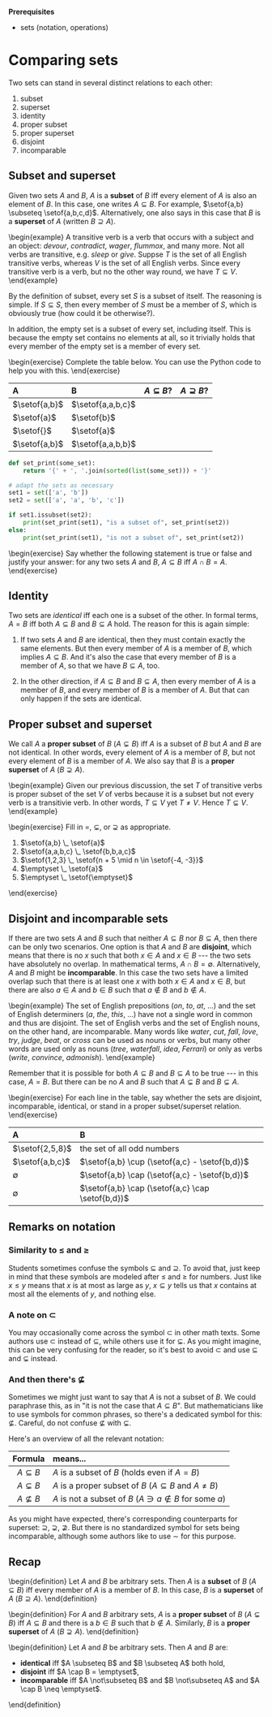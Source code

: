 **Prerequisites**

- sets (notation, operations)

# Comparing sets

Two sets can stand in several distinct relations to each other:

1. subset
1. superset
1. identity
1. proper subset
1. proper superset
1. disjoint
1. incomparable


## Subset and superset

Given two sets $A$ and $B$, $A$ is a **subset** of $B$ iff every element of $A$ is also an element of $B$.
In this case, one writes $A \subseteq B$.
For example, $\setof{a,b} \subseteq \setof{a,b,c,d}$.
Alternatively, one also says in this case that $B$ is a **superset** of $A$ (written $B \supseteq A$).

\begin{example}
    A transitive verb is a verb that occurs with a subject and an object: <i>devour</i>, <i>contradict</i>, <i>wager</i>, <i>flummox</i>, and many more.
    Not all verbs are transitive, e.g. <i>sleep</i> or <i>give</i>. 
    Suppse $T$ is the set of all English transitive verbs, whereas $V$ is the set of all English verbs.
    Since every transitive verb is a verb, but no the other way round, we have $T \subseteq V$.
\end{example}

By the definition of subset, every set $S$ is a subset of itself.
The reasoning is simple.
If $S \subseteq S$, then every member of $S$ must be a member of $S$, which is obviously true (how could it be otherwise?).

In addition, the empty set is a subset of every set, including itself.
This is because the empty set contains no elements at all, so it trivially holds that every member of the empty set is a member of every set.

\begin{exercise}
Complete the table below.
You can use the Python code to help you with this.
\end{exercise}

| A             | B                 | $A \subseteq B$? | $A \supseteq B$? | 
| :--           | :--               | :--              | :--              | 
| $\setof{a,b}$ | $\setof{a,a,b,c}$ |                  |                  | 
| $\setof{a}$   | $\setof{b}$       |                  |                  | 
| $\setof{}$    | $\setof{a}$       |                  |                  | 
| $\setof{a,b}$ | $\setof{a,a,b,b}$ |                  |                  | 


```python
def set_print(some_set):
    return '{' + ', '.join(sorted(list(some_set))) + '}'

# adapt the sets as necessary
set1 = set(['a', 'b'])
set2 = set(['a', 'a', 'b', 'c'])

if set1.issubset(set2):
    print(set_print(set1), "is a subset of", set_print(set2))
else:
    print(set_print(set1), "is not a subset of", set_print(set2))
```

\begin{exercise}
Say whether the following statement is true or false and justify your answer:
for any two sets $A$ and $B$, $A \subseteq B$ iff $A \cap B = A$.
\end{exercise}

## Identity

Two sets are *identical* iff each one is a subset of the other.
In formal terms, $A = B$ iff both $A \subseteq B$ and $B \subseteq A$ hold.
The reason for this is again simple:

1.  If two sets $A$ and $B$ are identical, then they must contain exactly the same elements.
    But then every member of $A$ is a member of $B$, which implies $A \subseteq B$.
    And it's also the case that every member of $B$ is a member of $A$, so that we have $B \subseteq A$, too.

1.  In the other direction, if $A \subseteq B$ and $B \subseteq A$, then every member of $A$ is a member of $B$, and every member of $B$ is a member of $A$.
    But that can only happen if the sets are identical.


## Proper subset and superset

We call $A$ a **proper subset** of $B$ ($A \subsetneq B$) iff $A$ is a subset of $B$ but $A$ and $B$ are not identical.
In other words, every element of $A$ is a member of $B$, but not every element of $B$ is a member of $A$.
We also say that $B$ is a **proper superset** of $A$ ($B \supsetneq A$).

\begin{example}
    Given our previous discussion, the set $T$ of transitive verbs is proper subset of the set $V$ of verbs because it is a subset but not every verb is a transitivie verb.
    In other words, $T \subseteq V$ yet $T \neq V$.
    Hence $T \subsetneq V$.
\end{example}

\begin{exercise}
Fill in $=$, $\subsetneq$, or $\supsetneq$ as appropriate.

<ol>
<li>$\setof{a,b} \_ \setof{a}$</li>
<li>$\setof{a,a,b,c} \_ \setof{b,b,a,c}$</li>
<li>$\setof{1,2,3} \_ \setof{n + 5 \mid n \in \setof{-4, -3}}$</li>
<li>$\emptyset \_ \setof{a}$</li>
<li>$\emptyset \_ \setof{\emptyset}$</li>
</ol>
\end{exercise}

## Disjoint and incomparable sets

If there are two sets $A$ and $B$ such that neither $A \subseteq B$ nor $B \subseteq A$, then there can be only two scenarios.
One option is that $A$ and $B$ are **disjoint**, which means that there is no $x$ such that both $x \in A$ and $x \in B$ --- the two sets have absolutely no overlap.
In mathematical terms, $A \cap B = \emptyset$.
Alternatively, $A$ and $B$ might be **incomparable**.
In this case the two sets have a limited overlap such that there is at least one $x$ with both $x \in A$ and $x \in B$, but there are also $a \in A$ and $b \in B$ such that $a \notin B$ and $b \notin A$.

\begin{example}
The set of English prepositions (<i>on</i>, <i>to</i>, <i>at</i>, ...) and the set of English determiners (<i>a</i>, <i>the</i>, <i>this</i>, ...) have not a single word in common and thus are disjoint.
The set of English verbs and the set of English nouns, on the other hand, are incomparable.
Many words like <i>water</i>, <i>cut</i>, <i>fall</i>, <i>love</i>, <i>try</i>, <i>judge</i>, <i>beat</i>, or <i>cross</i> can be used as nouns or verbs, but many other words are used only as nouns (<i>tree</i>, <i>waterfall</i>, <i>idea</i>, <i>Ferrari</i>) or only as verbs (<i>write</i>, <i>convince</i>, <i>admonish</i>).
\end{example}

Remember that it is possible for both $A \subseteq B$ and $B \subseteq A$ to be true --- in this case, $A = B$.
But there can be no $A$ and $B$ such that $A \subsetneq B$ and $B \subsetneq A$.

\begin{exercise}
For each line in the table, say whether the sets are disjoint, incomparable, identical, or stand in a proper subset/superset relation.
\end{exercise}

| A               | B                                                 | 
| :--             | :--                                               | 
| $\setof{2,5,8}$ | the set of all odd numbers                        | 
| $\setof{a,b,c}$ | $\setof{a,b} \cup (\setof{a,c} - \setof{b,d})$    | 
| $\emptyset$     | $\setof{a,b} \cap (\setof{a,c} - \setof{b,d})$    | 
| $\emptyset$     | $\setof{a,b} \cap (\setof{a,c} \cap \setof{b,d})$ | 

## Remarks on notation

### Similarity to $\leq$ and $\geq$

Students sometimes confuse the symbols $\subseteq$ and $\supseteq$.
To avoid that, just keep in mind that these symbols are modeled after $\leq$ and $\geq$ for numbers.
Just like $x \leq y$ means that $x$ is at most as large as $y$, $x \subseteq y$ tells us that $x$ contains at most all the elements of $y$, and nothing else.

### A note on $\subset$

You may occasionally come across the symbol $\subset$ in other math texts.
Some authors use $\subset$ instead of $\subseteq$, while others use it for $\subsetneq$.
As you might imagine, this can be very confusing for the reader, so it's best to avoid $\subset$ and use $\subseteq$ and $\subsetneq$ instead.

### And then there's $\not\subseteq$

Sometimes we might just want to say that $A$ is not a subset of $B$.
We could paraphrase this, as in "it is not the case that $A \subseteq B$".
But mathematicians like to use symbols for common phrases, so there's a dedicated symbol for this: $\not\subseteq$.
Careful, do not confuse $\not\subseteq$ with $\subsetneq$.

Here's an overview of all the relevant notation:

| **Formula**         | **means...**                                                                 |
| :-:                 | :--                                                                          |
| $A \subseteq B$     | $A$ is a subset of $B$ (holds even if $A = B$)                               |
| $A \subsetneq B$    | $A$ is a proper subset of $B$ ($A \subseteq B$ and $A \neq B$)               |
| $A \not\subseteq B$ | $A$ is not a subset of $B$ ($A \ni a \notin B$ for some $a$) |

As you might have expected, there's corresponding counterparts for superset: $\supseteq$, $\supsetneq$, $\not\supseteq$.
But there is no standardized symbol for sets being incomparable, although some authors like to use $\sim$ for this purpose.

## Recap

\begin{definition}
Let $A$ and $B$ be arbitrary sets.
Then $A$ is a <b>subset</b> of $B$ ($A \subseteq B$) iff every member of $A$ is a member of $B$.
In this case, $B$ is a <b>superset</b> of $A$ ($B \supseteq A$).
\end{definition}

\begin{definition}
For $A$ and $B$ arbitrary sets, $A$ is a <b>proper subset</b> of $B$ ($A \subsetneq B$) iff $A \subseteq B$ and there is a $b \in B$ such that $b \notin A$.
Similarly, $B$ is a <b>proper superset</b> of $A$ ($B \supsetneq A$).
\end{definition}

\begin{definition}
Let $A$ and $B$ be arbitrary sets.
Then $A$ and $B$ are:

<ul>
<li><b>identical</b> iff $A \subseteq B$ and $B \subseteq A$ both hold,</li>
<li><b>disjoint</b> iff $A \cap B = \emptyset$,</li>
<li><b>incomparable</b> iff $A \not\subseteq B$ and $B \not\subseteq A$ and $A \cap B \neq \emptyset$.</li>
</ul>
\end{definition}
